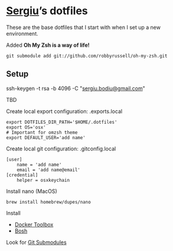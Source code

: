 # [Sergiu](https://github.com/sbodiu-pivotal)’s dotfiles

These are the base dotfiles that I start with when I set up a
new environment.

Added __Oh My Zsh is a way of life!__

    git submodule add git://github.com/robbyrussell/oh-my-zsh.git



## Setup

ssh-keygen -t rsa -b 4096 -C "sergiu.bodiu@gmail.com"

TBD

Create local export configuration: .exports.local

    export DOTFILES_DIR_PATH='$HOME/.dotfiles'
    export OS='osx'
    # Important for omzsh theme
    export DEFAULT_USER='add name'

Create local git configuration: .gitconfig.local

    [user]
        name = 'add name'
        email = 'add name@email'
    [credential]
        helper = osxkeychain

Install nano (MacOS)
 
    brew install homebrew/dupes/nano

Install 
   * [Docker Toolbox](https://www.docker.com/products/docker-toolbox)
   * [Bosh](http://bosh.io)
        
Look for [Git Submodules](.gitmodules)

